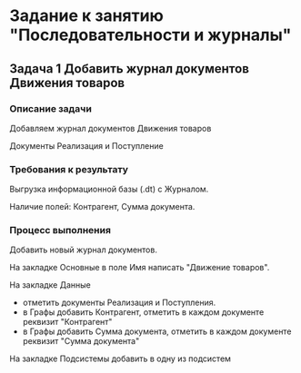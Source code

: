 # Задание к занятию "Последовательности и журналы"

## Задача 1 Добавить журнал документов Движения товаров

### Описание задачи

Добавляем журнал документов Движения товаров

Документы Реализация и Поступление

### Требования к результату

Выгрузка информационной базы (.dt) с Журналом.

Наличие полей: Контрагент, Сумма документа.

### Процесс выполнения

Добавить новый журнал документов.

На закладке Основные в поле Имя написать "Движение товаров".

На закладке Данные 
- отметить документы Реализация и Поступления.
- в Графы добавить Контрагент, отметить в каждом документе реквизит "Контрагент"
- в Графы добавить Сумма документа, отметить в каждом документе реквизит "Сумма документа"

На закладке Подсистемы добавить в одну из подсистем
